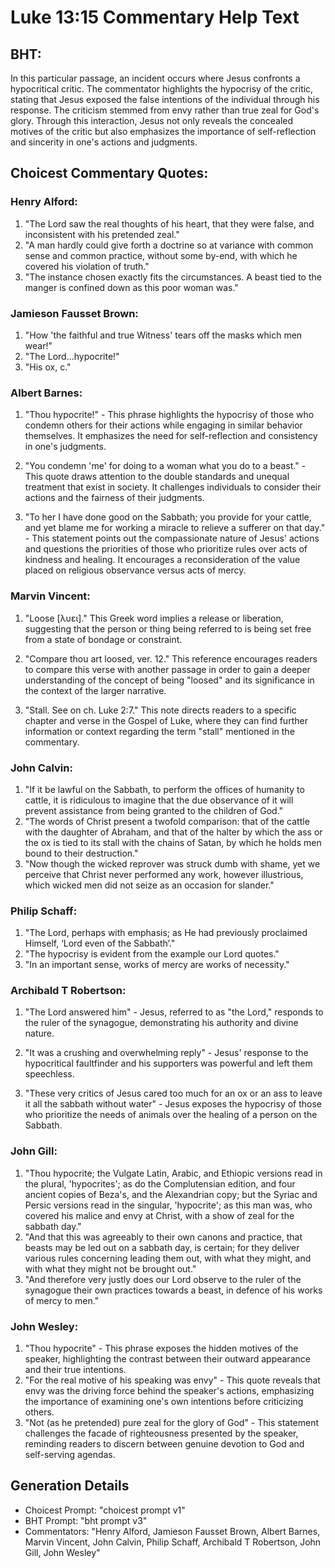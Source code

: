 # Luke 13:15 Commentary Help Text

## BHT:
In this particular passage, an incident occurs where Jesus confronts a hypocritical critic. The commentator highlights the hypocrisy of the critic, stating that Jesus exposed the false intentions of the individual through his response. The criticism stemmed from envy rather than true zeal for God's glory. Through this interaction, Jesus not only reveals the concealed motives of the critic but also emphasizes the importance of self-reflection and sincerity in one's actions and judgments.

## Choicest Commentary Quotes:
### Henry Alford:
1. "The Lord saw the real thoughts of his heart, that they were false, and inconsistent with his pretended zeal."
2. "A man hardly could give forth a doctrine so at variance with common sense and common practice, without some by-end, with which he covered his violation of truth."
3. "The instance chosen exactly fits the circumstances. A beast tied to the manger is confined down as this poor woman was."

### Jamieson Fausset Brown:
1. "How 'the faithful and true Witness' tears off the masks which men wear!"
2. "The Lord...hypocrite!"
3. "His ox, c."

### Albert Barnes:
1. "Thou hypocrite!" - This phrase highlights the hypocrisy of those who condemn others for their actions while engaging in similar behavior themselves. It emphasizes the need for self-reflection and consistency in one's judgments.

2. "You condemn 'me' for doing to a woman what you do to a beast." - This quote draws attention to the double standards and unequal treatment that exist in society. It challenges individuals to consider their actions and the fairness of their judgments.

3. "To her I have done good on the Sabbath; you provide for your cattle, and yet blame me for working a miracle to relieve a sufferer on that day." - This statement points out the compassionate nature of Jesus' actions and questions the priorities of those who prioritize rules over acts of kindness and healing. It encourages a reconsideration of the value placed on religious observance versus acts of mercy.

### Marvin Vincent:
1. "Loose [λυει]." This Greek word implies a release or liberation, suggesting that the person or thing being referred to is being set free from a state of bondage or constraint.

2. "Compare thou art loosed, ver. 12." This reference encourages readers to compare this verse with another passage in order to gain a deeper understanding of the concept of being "loosed" and its significance in the context of the larger narrative.

3. "Stall. See on ch. Luke 2:7." This note directs readers to a specific chapter and verse in the Gospel of Luke, where they can find further information or context regarding the term "stall" mentioned in the commentary.

### John Calvin:
1. "If it be lawful on the Sabbath, to perform the offices of humanity to cattle, it is ridiculous to imagine that the due observance of it will prevent assistance from being granted to the children of God."
2. "The words of Christ present a twofold comparison: that of the cattle with the daughter of Abraham, and that of the halter by which the ass or the ox is tied to its stall with the chains of Satan, by which he holds men bound to their destruction."
3. "Now though the wicked reprover was struck dumb with shame, yet we perceive that Christ never performed any work, however illustrious, which wicked men did not seize as an occasion for slander."

### Philip Schaff:
1. "The Lord, perhaps with emphasis; as He had previously proclaimed Himself, ‘Lord even of the Sabbath’." 
2. "The hypocrisy is evident from the example our Lord quotes." 
3. "In an important sense, works of mercy are works of necessity."

### Archibald T Robertson:
1. "The Lord answered him" - Jesus, referred to as "the Lord," responds to the ruler of the synagogue, demonstrating his authority and divine nature.

2. "It was a crushing and overwhelming reply" - Jesus' response to the hypocritical faultfinder and his supporters was powerful and left them speechless.

3. "These very critics of Jesus cared too much for an ox or an ass to leave it all the sabbath without water" - Jesus exposes the hypocrisy of those who prioritize the needs of animals over the healing of a person on the Sabbath.

### John Gill:
1. "Thou hypocrite; the Vulgate Latin, Arabic, and Ethiopic versions read in the plural, 'hypocrites'; as do the Complutensian edition, and four ancient copies of Beza's, and the Alexandrian copy; but the Syriac and Persic versions read in the singular, 'hypocrite'; as this man was, who covered his malice and envy at Christ, with a show of zeal for the sabbath day."
2. "And that this was agreeably to their own canons and practice, that beasts may be led out on a sabbath day, is certain; for they deliver various rules concerning leading them out, with what they might, and with what they might not be brought out."
3. "And therefore very justly does our Lord observe to the ruler of the synagogue their own practices towards a beast, in defence of his works of mercy to men."

### John Wesley:
1. "Thou hypocrite" - This phrase exposes the hidden motives of the speaker, highlighting the contrast between their outward appearance and their true intentions.
2. "For the real motive of his speaking was envy" - This quote reveals that envy was the driving force behind the speaker's actions, emphasizing the importance of examining one's own intentions before criticizing others.
3. "Not (as he pretended) pure zeal for the glory of God" - This statement challenges the facade of righteousness presented by the speaker, reminding readers to discern between genuine devotion to God and self-serving agendas.


## Generation Details
- Choicest Prompt: "choicest prompt v1"
- BHT Prompt: "bht prompt v3"
- Commentators: "Henry Alford, Jamieson Fausset Brown, Albert Barnes, Marvin Vincent, John Calvin, Philip Schaff, Archibald T Robertson, John Gill, John Wesley"
